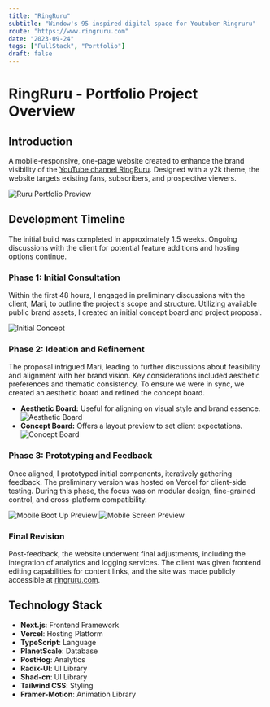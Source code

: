 ```yaml
---
title: "RingRuru"
subtitle: "Window's 95 inspired digital space for Youtuber Ringruru"
route: "https://www.ringruru.com"
date: "2023-09-24"
tags: ["FullStack", "Portfolio"]
draft: false
---
```


# RingRuru - Portfolio Project Overview

## Introduction

A mobile-responsive, one-page website created to enhance the brand visibility of the [YouTube channel RingRuru](https://www.youtube.com/@RingRuru). Designed with a y2k theme, the website targets existing fans, subscribers, and prospective viewers.

![Ruru Portfolio Preview](/posts/projects/preview-ringruru.png)

## Development Timeline

The initial build was completed in approximately 1.5 weeks. Ongoing discussions with the client for potential feature additions and hosting options continue.

### Phase 1: Initial Consultation

Within the first 48 hours, I engaged in preliminary discussions with the client, Mari, to outline the project's scope and structure. Utilizing available public brand assets, I created an initial concept board and project proposal.

![Initial Concept](/posts/projects/ruru-conceptboard-000.png)

### Phase 2: Ideation and Refinement

The proposal intrigued Mari, leading to further discussions about feasibility and alignment with her brand vision. Key considerations included aesthetic preferences and thematic consistency. To ensure we were in sync, we created an aesthetic board and refined the concept board.

- **Aesthetic Board:** Useful for aligning on visual style and brand essence.  
  ![Aesthetic Board](/posts/projects/ruru-conceptboard-002.png)
- **Concept Board:** Offers a layout preview to set client expectations.  
  ![Concept Board](/posts/projects/ruru-conceptboard-001.png)

### Phase 3: Prototyping and Feedback

Once aligned, I prototyped initial components, iteratively gathering feedback. The preliminary version was hosted on Vercel for client-side testing. During this phase, the focus was on modular design, fine-grained control, and cross-platform compatibility.

![Mobile Boot Up Preview](/posts/projects/ruru-preview-000.png)
![Mobile Screen Preview](/posts/projects/ruru-preview-001.png)

### Final Revision

Post-feedback, the website underwent final adjustments, including the integration of analytics and logging services. The client was given frontend editing capabilities for content links, and the site was made publicly accessible at [ringruru.com](https://www.ringruru.com).

## Technology Stack

- **Next.js**: Frontend Framework
- **Vercel**: Hosting Platform
- **TypeScript**: Language
- **PlanetScale**: Database
- **PostHog**: Analytics
- **Radix-UI**: UI Library
- **Shad-cn**: UI Library
- **Tailwind CSS**: Styling
- **Framer-Motion**: Animation Library
